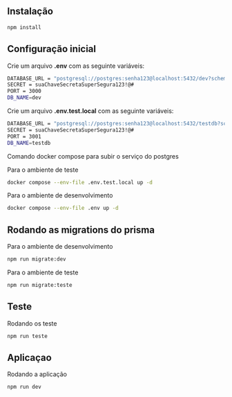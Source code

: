 ## Instalação

```bash
npm install
```
## Configuração inicial
Crie um arquivo **.env** com as seguinte variáveis: 
```bash
DATABASE_URL = "postgresql://postgres:senha123@localhost:5432/dev?schema=public"
SECRET = suaChaveSecretaSuperSegura123!@#
PORT = 3000
DB_NAME=dev
```
Crie um arquivo **.env.test.local** com as seguinte variáveis: 
```bash
DATABASE_URL = "postgresql://postgres:senha123@localhost:5432/testdb?schema=public"
SECRET = suaChaveSecretaSuperSegura123!@#
PORT = 3001
DB_NAME=testdb
```
Comando docker compose para subir o serviço do postgres

Para o ambiente de teste
```bash
docker compose --env-file .env.test.local up -d
```
Para o ambiente de desenvolvimento
```bash
docker compose --env-file .env up -d
```
## Rodando as migrations do prisma
Para o ambiente de desenvolvimento
```bash
npm run migrate:dev
```
Para o ambiente de teste
```bash
npm run migrate:teste
```

## Teste 

Rodando os teste

```bash
npm run teste
```
## Aplicaçao

Rodando a aplicação
```bash
npm run dev
```	